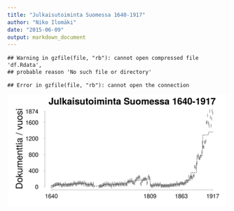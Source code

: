 ```yaml
---
title: "Julkaisutoiminta Suomessa 1640-1917"
author: "Niko Ilomäki"
date: "2015-06-09"
output: markdown_document
---
```





```
## Warning in gzfile(file, "rb"): cannot open compressed file 'df.Rdata',
## probable reason 'No such file or directory'
```

```
## Error in gzfile(file, "rb"): cannot open the connection
```

![plot of chunk Suomi](figure/Suomi-1.png) 


